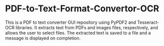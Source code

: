# PDF-to-Text-Format-Convertor-OCR
This is a PDF to text converter GUI repository using PyPDF2 and Tesseract-OCR libraries. It extracts text from PDFs and images files, respectively, and allows the user to select files. The extracted text is saved to a file and a message is displayed on completion.
